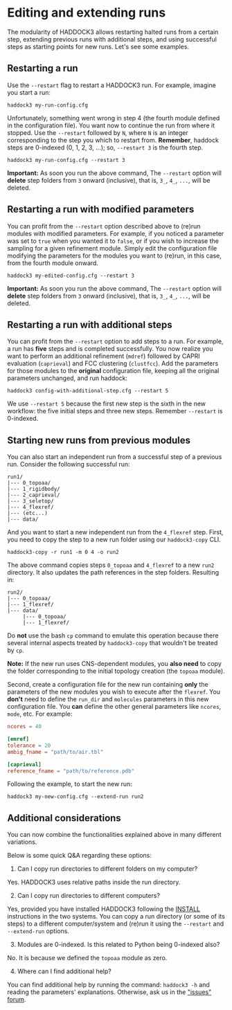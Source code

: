# Editing and extending runs

The modularity of HADDOCK3 allows restarting halted runs from a certain step,
extending previous runs with additional steps, and using successful steps as
starting points for new runs. Let's see some examples.

## Restarting a run

Use the `--restart` flag to restart a HADDOCK3 run. For example, imagine you
start a run:

```
haddock3 my-run-config.cfg
```

Unfortunately, something went wrong in step 4 (the fourth module defined in the
configuration file).  You want now to continue the run from where it stopped.
Use the `--restart` followed by `N`, where `N` is an integer corresponding to
the step you which to restart from. **Remember**, haddock steps are 0-indexed
(0, 1, 2, 3, ...); so, `--restart 3` is the fourth step.

```
haddock3 my-run-config.cfg --restart 3
```

**Important:** As soon you run the above command, The `--restart` option will
**delete** step folders from `3` onward (inclusive), that is, `3_`, `4_`,
`...`, will be deleted.

## Restarting a run with modified parameters

You can profit from the `--restart` option described above to (re)run modules
with modified parameters. For example, if you noticed a parameter was set to
`true` when you wanted it to `false`, or if you wish to increase the sampling
for a given refinement module. Simply edit the configuration file modifying the
parameters for the modules you want to (re)run, in this case, from the fourth
module onward.

```
haddock3 my-edited-config.cfg --restart 3
```

**Important:** As soon you run the above command, The `--restart` option will
**delete** step folders from `3` onward (inclusive), that is, `3_`, `4_`,
`...`, will be deleted.

## Restarting a run with additional steps

You can profit from the `--restart` option to add steps to a run. For example,
a run has **five** steps and is completed successfully. You now realize you want
to perform an additional refinement (`mdref`) followed by CAPRI evaluation
(`caprieval`) and FCC clustering (`clustfcc`). Add the parameters for those
modules to the **original** configuration file, keeping all the original
parameters unchanged, and run haddock:

```
haddock3 config-with-additional-step.cfg --restart 5
```

We use `--restart 5` because the first new step is the sixth in the new
workflow: the five initial steps and three new steps. Remember `--restart` is
0-indexed.

## Starting new runs from previous modules

You can also start an independent run from a successful step of a previous run.
Consider the following successful run:

```
run1/
|--- 0_topoaa/
|--- 1_rigidbody/
|--- 2_caprieval/
|--- 3_seletop/
|--- 4_flexref/
|--- (etc...)
|--- data/
```

And you want to start a new independent run from the `4_flexref` step. First,
you need to copy the step to a new run folder using our `haddock3-copy` CLI.

```
haddock3-copy -r run1 -m 0 4 -o run2
```

The above command copies steps `0_topoaa` and `4_flexref` to a new `run2`
directory. It also updates the path references in the step folders. Resulting in:

```
run2/
|--- 0_topoaa/
|--- 1_flexref/
|--- data/
     |--- 0_topoaa/
     |--- 1_flexref/
```

Do **not** use the bash `cp` command to emulate this operation because there
several internal aspects treated by `haddock3-copy` that wouldn't be treated
by `cp`.

**Note:** If the new run uses CNS-dependent modules, you **also need** to copy
the folder corresponding to the initial topology creation (the `topoaa` module).

Second, create a configuration file for the new run containing **only** the
parameters of the new modules you wish to execute after the `flexref`. You
**don't** need to define the `run_dir` and `molecules` parameters in this new
configuration file. You **can** define the other general parameters like
`ncores`, `mode`, etc. For example:

```toml
ncores = 40

[emref]
tolerance = 20
ambig_fname = "path/to/air.tbl"

[caprieval]
reference_fname = "path/to/reference.pdb"
```

Following the example, to start the new run:

```
haddock3 my-new-config.cfg --extend-run run2
```

## Additional considerations

You can now combine the functionalities explained above in many different
variations.

Below is some quick Q&A regarding these options:

1. Can I copy run directories to different folders on my computer?

Yes. HADDOCK3 uses relative paths inside the run directory.

2. Can I copy run directories to different computers?

Yes, provided you have installed HADDOCK3 following the [INSTALL](INSTALL.md)
instructions in the two systems. You can copy a run directory (or some of its
steps) to a different computer/system and (re)run it using the `--restart` and
`--extend-run` options.

3. Modules are 0-indexed. Is this related to Python being 0-indexed also?

No. It is because we defined the `topoaa` module as zero.

4. Where can I find additional help?

You can find additional help by running the command: `haddock3 -h` and reading
the parameters' explanations. Otherwise, ask us in the ["issues"
forum](https://github.com/haddocking/haddock3/issues).
